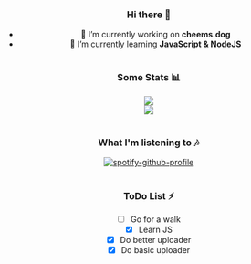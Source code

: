 <div align="center">
  
### Hi there 👋

- 🔭 I’m currently working on **cheems.dog**
- 🌱 I’m currently learning **JavaScript & NodeJS**

#

### Some Stats 📊

<img align="center" src="https://github-readme-stats.vercel.app/api?username=6vz&count_private=true" /> <br>
<img align="center" src="https://github-readme-stats.vercel.app/api/top-langs/?username=6vz&count_private=true&langs_count=7" />

#

### What I'm listening to 🎶

[![spotify-github-profile](https://spotify-github-profile.vercel.app/api/view?uid=cstqihratnh4m518g48jykau2&cover_image=true&theme=novatorem)](https://spotify-github-profile.vercel.app/api/view?uid=cstqihratnh4m518g48jykau2&redirect=true)

#

### ToDo List ⚡

- [ ] Go for a walk
- [x] Learn JS
- [x] Do better uploader
- [x] Do basic uploader

</div>
